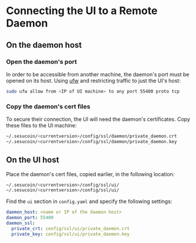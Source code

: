 # Connecting the UI to a Remote Daemon

## On the daemon host

### Open the daemon's port

In order to be accessible from another machine, the daemon's port must be opened on its host. Using [ufw](https://help.ubuntu.com/community/UFW) and restricting traffic to just the UI's host:

````bash
sudo ufw allow from <IP of UI machine> to any port 55400 proto tcp
````

### Copy the daemon's cert files

To secure their connection, the UI will need the daemon's certificates. Copy these files to the UI machine:

````bash
~/.sesucoin/<currentversion>/config/ssl/daemon/private_daemon.crt
~/.sesucoin/<currentversion>/config/ssl/daemon/private_daemon.key
````

## On the UI host

Place the daemon's cert files, copied earlier, in the following location:

````bash
~/.sesucoin/<currentversion>/config/ssl/ui/
~/.sesucoin/<currentversion>/config/ssl/ui/
````

Find the `ui` section in `config.yaml` and specify the following settings:

````yaml
daemon_host: <name or IP of the daemon host>
daemon_port: 55400
daemon_ssl:
  private_crt: config/ssl/ui/private_daemon.crt
  private_key: config/ssl/ui/private_daemon.key
````
